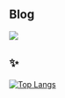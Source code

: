 ## Blog
<div>
  <a href="https://velog.io/@saemileee" target="_blank"><img src="https://img.shields.io/badge/Velog-20C997?style=flat-square&logo=velog&logoColor=white"/></a>
</div>

## ✨

[![Top Langs](https://github-readme-stats.vercel.app/api/top-langs/?username=saemileee&layout=compact)](https://github.com/anuraghazra/github-readme-stats)

<!--
**saemileee/saemileee** is a ✨ _special_ ✨ repository because its `README.md` (this file) appears on your GitHub profile.

Here are some ideas to get you started:

- 🔭 I’m currently working on ...
- 🌱 I’m currently learning ...
- 👯 I’m looking to collaborate on ...
- 🤔 I’m looking for help with ...
- 💬 Ask me about ...
- 📫 How to reach me: ...
- 😄 Pronouns: ...
- ⚡ Fun fact: ...
-->
